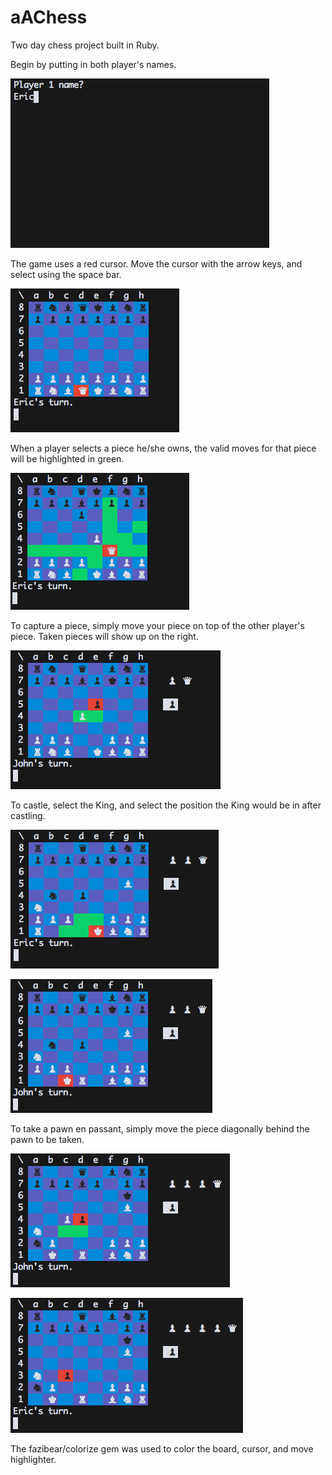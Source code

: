 # aAChess
Two day chess project built in Ruby.

Begin by putting in both player's names.

![Input Player 1 name](/readme_images/player_names.png?raw=true "Player Names")

The game uses a red cursor. Move the cursor with the arrow keys, and select using the space bar.

![Standard Board](/readme_images/red_cursor.png?raw=true "Typical Board")

When a player selects a piece he/she owns, the valid moves for that piece will be highlighted in green.

![Valid moves for the queen are highlighted](/readme_images/move_highlighter.png?raw=true "Move Highlighter")

To capture a piece, simply move your piece on top of the other player's piece. Taken pieces will show up on the right.

![The black pawn can take the white pawn. Taken pieces are visible on the right.](/readme_images/capture.png?raw=true "Taken Pieces")

To castle, select the King, and select the position the King would be in after castling.

![The king is ready to castle](/readme_images/castle1.png?raw=true "Castling")

![Castled](/readme_images/castle2.png?raw=true "Castled")

To take a pawn en passant, simply move the piece diagonally behind the pawn to be taken.

![The black pawn can take the white pawn en passant](/readme_images/enpassant.png?raw=true "En passant capture")

![The black pawn has taken the white pawn en passant](/readme_images/enpassant2.png?raw=true "En passant capture")

The fazibear/colorize gem was used to color the board, cursor, and move highlighter.
